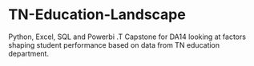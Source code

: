 # TN-Education-Landscape
Python, Excel, SQL and Powerbi .T Capstone for DA14 looking at factors shaping student performance based on data from TN education department.
